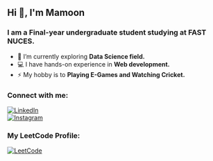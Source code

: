 <h2>Hi 👋, I'm Mamoon</h2>
<h3>I am a Final-year undergraduate student studying at FAST NUCES.</h4>

- 🌱 I’m currently exploring **Data Science field.**
- 💻 I have hands-on experience in **Web development.**
- ⚡ My hobby is to **Playing E-Games and Watching Cricket.**
  
### Connect with me:

[![LinkedIn](https://img.shields.io/badge/linkedin-%230077B5.svg?style=for-the-badge&logo=linkedin&logoColor=white)](https://www.linkedin.com/in/mamoon--khan/)  
[![Instagram](https://img.shields.io/badge/Instagram-%23E4405F.svg?style=for-the-badge&logo=Instagram&logoColor=white)](https://www.instagram.com/mamoon___khan)

### My LeetCode Profile:

[![LeetCode](https://img.shields.io/badge/-LeetCode-FFA116?style=for-the-badge&logo=LeetCode&logoColor=black)](https://leetcode.com/mamoon___khan/)
